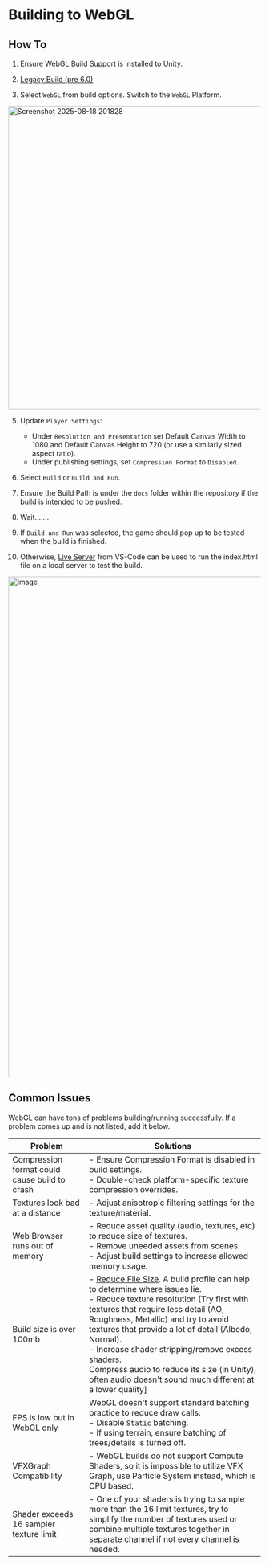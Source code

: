 # Building to WebGL
## How To
1. Ensure WebGL Build Support is installed to Unity.
  
2. [Legacy Build (pre 6.0)](https://docs.unity3d.com/2020.1/Documentation/Manual/webgl-building.html)
  
3. Select `WebGL` from build options. Switch to the `WebGL` Platform. 
<img width="1904" height="604" alt="Screenshot 2025-08-18 201828" src="https://github.com/user-attachments/assets/4edbe606-2bd4-46db-95d6-7161b9a82720" />

5. Update `Player Settings`:
   - Under `Resolution and Presentation` set Default Canvas Width to 1080 and Default Canvas Height to 720 (or use a similarly sized aspect ratio).
   - Under publishing settings, set `Compression Format` to `Disabled`.

7. Select `Build` or `Build and Run`.
   
8. Ensure the Build Path is under the `docs` folder within the repository if the build is intended to be pushed.
   
9. Wait.......
    
10. If `Build and Run` was selected, the game should pop up to be tested when the build is finished.
    
11. Otherwise, [Live Server](https://marketplace.visualstudio.com/items?itemName=ritwickdey.LiveServer) from VS-Code can be used to run the index.html file on a local server to test the build.
   <img width="1531" height="997" alt="image" src="https://github.com/user-attachments/assets/13173774-60c3-4b6a-a346-826ff8ed2a65" />

## Common Issues
WebGL can have tons of problems building/running successfully.
If a problem comes up and is not listed, add it below.

| Problem | Solutions |
|---------|-----------|
| Compression format could cause build to crash | - Ensure Compression Format is disabled in build settings.<br>- Double-check platform-specific texture compression overrides.<br> |
| Textures look bad at a distance | - Adjust anisotropic filtering settings for the texture/material.<br> |
| Web Browser runs out of memory | - Reduce asset quality (audio, textures, etc) to reduce size of textures.<br> - Remove uneeded assets from scenes. <br> - Adjust build settings to increase allowed memory usage. |
| Build size is over 100mb  | - [Reduce File Size](https://docs.unity3d.com/6000.0/Documentation/Manual/ReducingFilesize.html). A build profile can help to determine where issues lie. <br>- Reduce texture resoltution (Try first with textures that require less detail (AO, Roughness, Metallic) and try to avoid textures that provide a lot of detail (Albedo, Normal). <br> - Increase shader stripping/remove excess shaders. <br> Compress audio to reduce its size (in Unity), often audio doesn't sound much different at a lower quality]
| FPS is low but in WebGL only | WebGL doesn't support standard batching practice to reduce draw calls.<br> - Disable `Static` batching.<br> - If using terrain, ensure batching of trees/details is turned off. |
| VFXGraph Compatibility | - WebGL builds do not support Compute Shaders, so it is impossible to utilize VFX Graph, use Particle System instead, which is CPU based. |
| Shader exceeds 16 sampler texture limit | - One of your shaders is trying to sample more than the 16 limit textures, try to simplify the number of textures used or combine multiple textures together in separate channel if not every channel is needed. |

